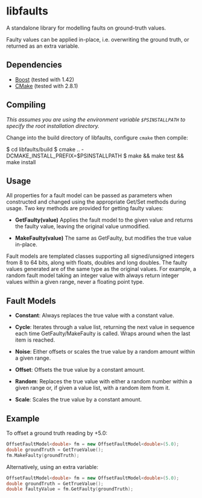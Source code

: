 libfaults
=========

A standalone library for modelling faults on ground-truth values.

Faulty values can be applied in-place, i.e. overwriting the ground truth, or
returned as an extra variable.


Dependencies
------------

* [Boost][1] (tested with 1.42)
* [CMake][2] (tested with 2.8.1)

 [1]: http://www.boost.org/
 [2]: http://www.cmake.org/


Compiling
---------

_This assumes you are using the environment variable `$PSINSTALLPATH` to specify
the root installation directory._

Change into the build directory of libfaults, configure `cmake` then compile:

  $ cd libfaults/build
  $ cmake .. -DCMAKE_INSTALL_PREFIX=$PSINSTALLPATH
  $ make && make test && make install


Usage
-----

All properties for a fault model can be passed as parameters when constructed
and changed using the appropriate Get/Set methods during usage. Two key methods
are provided for getting faulty values:

- **GetFaulty(value)**
  Applies the fault model to the given value and returns the faulty value,
  leaving the original value unmodified.

- **MakeFaulty(value)**
  The same as GetFaulty, but modifies the true value in-place.

Fault models are templated classes supporting all signed/unsigned integers from
8 to 64 bits, along with floats, doubles and long doubles. The faulty values
generated are of the same type as the original values. For example, a random
fault model taking an integer value with always return integer values within a
given range, never a floating point type.


Fault Models
------------

- **Constant**:
  Always replaces the true value with a constant value.

- **Cycle**:
  Iterates through a value list, returning the next value in sequence each time
  GetFaulty/MakeFaulty is called. Wraps around when the last item is reached.

- **Noise**:
  Either offsets or scales the true value by a random amount within a given
  range.

- **Offset**:
  Offsets the true value by a constant amount.

- **Random**:
  Replaces the true value with either a random number within a given range or,
  if given a value list, with a random item from it.

- **Scale**:
  Scales the true value by a constant amount.


Example
-------

To offset a ground truth reading by +5.0:

```c++
OffsetFaultModel<double> fm = new OffsetFaultModel<double>(5.0);
double groundTruth = GetTrueValue();
fm.MakeFaulty(groundTruth);
```

Alternatively, using an extra variable:

```c++
OffsetFaultModel<double> fm = new OffsetFaultModel<double>(5.0);
double groundTruth = GetTrueValue();
double faultyValue = fm.GetFaulty(groundTruth);
```
